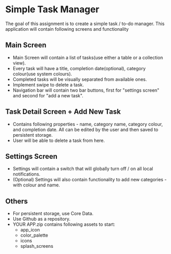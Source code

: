 # Simple Task Manager

The goal of this assignment is to create a simple task / to-do manager. This application will contain following screens and functionality

## Main Screen
* Main Screen will contain a list of tasks(use either a table or a collection view). 
* Every task will have a title, completion date(optional), category colour(use system colours).
* Completed tasks will be visually separated from available ones.
* Implement swipe to delete a task.
* Navigation bar will contain two bar buttons, first for "settings screen" and second for "add a new task".

## Task Detail Screen + Add New Task
* Contains following properties - name, category name, category colour, and completion date. All can be edited by the user and then saved to persistent storage.
* User will be able to delete a task from here.

## Settings Screen
* Settings will contain a switch that will globally turn off / on all local notifications. 
* (Optional) Settings will also contain functionality to add new categories - with colour and name.

## Others
* For persistent storage, use Core Data.
* Use Github as a repository.
* YOUR APP.zip contains following assets to start:
    * app_icon 
    * color_palette 
    * icons 
    * splash_screens
